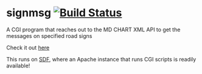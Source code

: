 # signmsg [![Build Status](https://travis-ci.org/jboverfelt/signmsg.svg?branch=master)](https://travis-ci.org/jboverfelt/signmsg)

A CGI program that reaches out to the MD CHART XML API to get the messages on specified road signs

Check it out [here](http://jboverf.sdf.org/signmsg.cgi)

This runs on [SDF](https://sdf.org), where an Apache instance that runs CGI scripts is readily available!
